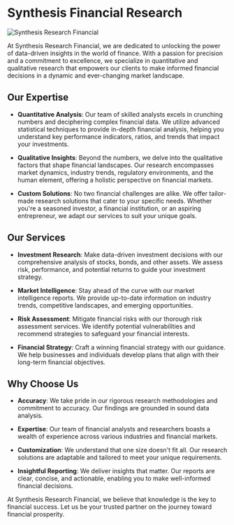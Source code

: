 # Synthesis Financial Research

![Synthesis Research Financial](https://avatars.githubusercontent.com/u/147555078?s=200&v=4)

At Synthesis Research Financial, we are dedicated to unlocking the power of data-driven insights in the world of finance. With a passion for precision and a commitment to excellence, we specialize in quantitative and qualitative research that empowers our clients to make informed financial decisions in a dynamic and ever-changing market landscape.

## Our Expertise

- **Quantitative Analysis**: Our team of skilled analysts excels in crunching numbers and deciphering complex financial data. We utilize advanced statistical techniques to provide in-depth financial analysis, helping you understand key performance indicators, ratios, and trends that impact your investments.

- **Qualitative Insights**: Beyond the numbers, we delve into the qualitative factors that shape financial landscapes. Our research encompasses market dynamics, industry trends, regulatory environments, and the human element, offering a holistic perspective on financial markets.

- **Custom Solutions**: No two financial challenges are alike. We offer tailor-made research solutions that cater to your specific needs. Whether you're a seasoned investor, a financial institution, or an aspiring entrepreneur, we adapt our services to suit your unique goals.

## Our Services

- **Investment Research**: Make data-driven investment decisions with our comprehensive analysis of stocks, bonds, and other assets. We assess risk, performance, and potential returns to guide your investment strategy.

- **Market Intelligence**: Stay ahead of the curve with our market intelligence reports. We provide up-to-date information on industry trends, competitive landscapes, and emerging opportunities.

- **Risk Assessment**: Mitigate financial risks with our thorough risk assessment services. We identify potential vulnerabilities and recommend strategies to safeguard your financial interests.

- **Financial Strategy**: Craft a winning financial strategy with our guidance. We help businesses and individuals develop plans that align with their long-term financial objectives.

## Why Choose Us

- **Accuracy**: We take pride in our rigorous research methodologies and commitment to accuracy. Our findings are grounded in sound data analysis.

- **Expertise**: Our team of financial analysts and researchers boasts a wealth of experience across various industries and financial markets.

- **Customization**: We understand that one size doesn't fit all. Our research solutions are adaptable and tailored to meet your unique requirements.

- **Insightful Reporting**: We deliver insights that matter. Our reports are clear, concise, and actionable, enabling you to make well-informed financial decisions.

At Synthesis Research Financial, we believe that knowledge is the key to financial success. Let us be your trusted partner on the journey toward financial prosperity.

